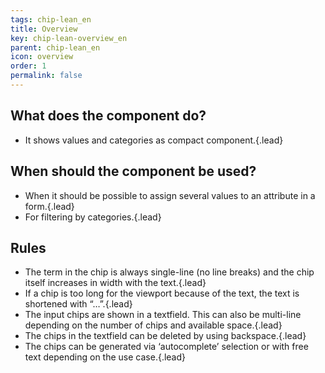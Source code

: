 ```yaml
---
tags: chip-lean_en
title: Overview
key: chip-lean-overview_en
parent: chip-lean_en
icon: overview
order: 1
permalink: false  
---
```


## What does the component do?
* It shows values and categories as compact component.{.lead}

## When should the component be used?
* When it should be possible to assign several values to an attribute in a form.{.lead}
* For filtering by categories.{.lead}

## Rules
* The term in the chip is always single-line (no line breaks) and the chip itself increases in width with the text.{.lead}
* If a chip is too long for the viewport because of the text, the text is shortened with “…”.{.lead}
* The input chips are shown in a <sbb-link variant="inline" type="button" href="/en/design-system/lean/components/textfield">textfield</sbb-link>. This can also be multi-line depending on the number of chips and available space.{.lead}
* The chips in the textfield can be deleted by using backspace.{.lead}
* The chips can be generated via ‘autocomplete’ selection or with free text depending on the use case.{.lead}

